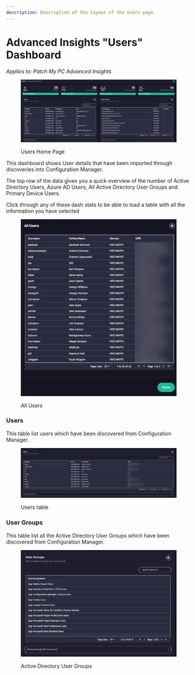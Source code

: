 ```yaml
---
description: Description of the layout of the Users page
---
```


# Advanced Insights "Users" Dashboard

_Applies to: Patch My PC Advanced Insights_

<figure><img src="../../../.gitbook/assets/image (490).png" alt=""><figcaption><p>Users Home Page</p></figcaption></figure>

This dashboard shows User details that have been imported through discoveries into Configuration Manager.

The top row of the data gives you a quick overview of the number of Active Directory Users, Azure AD Users, All Active Directory User Groups and Primary Device Users.

Click through any of these dash stats to be able to load a table with all the information you have selected

<figure><img src="../../../.gitbook/assets/image (498).png" alt=""><figcaption><p>All Users</p></figcaption></figure>

### Users

This table list users which have been discovered from Configuration Manager.

<figure><img src="../../../.gitbook/assets/image (505).png" alt=""><figcaption><p>Users table</p></figcaption></figure>

### User Groups

This table list all the Active Directory User Groups which have been discovered from Configuration Manager.

<figure><img src="../../../.gitbook/assets/image (506).png" alt=""><figcaption><p>Active Directory User Groups</p></figcaption></figure>
